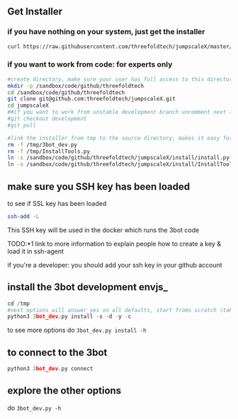 ## Get Installer

### if you have nothing on your system, just get the installer

```bash
curl https://raw.githubusercontent.com/threefoldtech/jumpscaleX/master/install/3bot_dev.py?$RANDOM > /tmp/3bot_dev.py

```

### if you want to work from code: for experts only

```bash
#create directory, make sure your user has full access to this director (can be a manual step)
mkdir -p /sandbox/code/github/threefoldtech
cd /sandbox/code/github/threefoldtech
git clone git@github.com:threefoldtech/jumpscaleX.git
cd jumpscaleX
##if you want to work from unstable development branch uncomment next line
#git checkout development
#git pull

#link the installer from tmp to the source directory, makes it easy for the rest of this tutorial
rm -f /tmp/3bot_dev.py
rm -f /tmp/InstallTools.py
ln -s /sandbox/code/github/threefoldtech/jumpscaleX/install/install.py /tmp/3bot_dev.py
ln -s /sandbox/code/github/threefoldtech/jumpscaleX/install/InstallTools.py /tmp/InstallTools.py
```

## make sure you SSH key has been loaded

to see if SSL key has been loaded
```bash 
ssh-add -L
``` 

This SSH key will be used in the docker which runs the 3bot code

TODO:*1 link to more information to explain people how to create a key & load it in ssh-agent

if you're a developer: you should add your ssh key in your github account 


## install the 3bot development envjs_

```python
cd /tmp
#next options will answer yes on all defaults, start froms scratch (takes longer), delete container if it already exists
python3 3bot_dev.py install -s -d -y -c
```
to see more options do ```3bot_dev.py install -h```

## to connect to the 3bot

```python
python3 3bot_dev.py connect
```

## explore the other options

do ```3bot_dev.py -h```